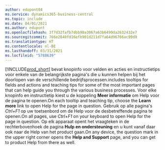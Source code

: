 ```yaml
---
author: edupont04
ms.service: dynamics365-business-central
ms.topic: include
ms.date: 04/01/2021
ms.author: edupont
ms.openlocfilehash: 3f7d32fafb7dbb98a3067a63b6499da2632432e7
ms.sourcegitcommit: 766e2840fd16efb901d211d7fa64d96766ac99d9
ms.translationtype: HT
ms.contentlocale: nl-BE
ms.lasthandoff: 03/31/2021
ms.locfileid: "5788639"
---
```

[!INCLUDE[prod_short](prod_short.md)] <span data-ttu-id="6142a-101">bevat knopinfo voor velden en acties en instructietips voor enkele van de belangrijkste pagina's die u kunnen helpen bij het doorlopen van de verschillende bedrijfsprocessen.</span><span class="sxs-lookup"><span data-stu-id="6142a-101">includes tooltips for fields and actions and teaching tips for some of the most important pages that can help guide you through the various business processes.</span></span> <span data-ttu-id="6142a-102">Voor elke knopinfo en instructietip kiest u de koppeling **Meer informatie** om Help voor de pagina te openen.</span><span class="sxs-lookup"><span data-stu-id="6142a-102">On each tooltip and teaching tip, choose the **Learn more** link to open Help for the page in question.</span></span> <span data-ttu-id="6142a-103">Gebruik op alle pagina's *Ctrl+F1* op uw toetsenbord om de Help voor de desbetreffende pagina te openen.</span><span class="sxs-lookup"><span data-stu-id="6142a-103">On all pages, use *Ctrl+F1* on your keyboard to open Help for the page in question.</span></span> <span data-ttu-id="6142a-104">Op elk apparaat opent het vraagteken in de rechterbovenhoek de pagina **Hulp en ondersteuning** en u kunt vanaf daar ook naar de Help van het product gaan.</span><span class="sxs-lookup"><span data-stu-id="6142a-104">On any device, the question mark in the upper right corner opens the **Help and Support** page, and you can get to product Help from there as well.</span></span>  

